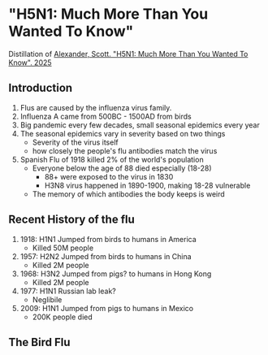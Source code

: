 # "H5N1: Much More Than You Wanted To Know"
Distillation of [Alexander, Scott. "H5N1: Much More Than You Wanted To Know". 2025](https://www.astralcodexten.com/p/h5n1-much-more-than-you-wanted-to)

## Introduction
1. Flus are caused by the influenza virus family.
2. Influenza A came from 500BC - 1500AD from birds
3. Big pandemic every few decades, small seasonal epidemics every year
4. The seasonal epidemics vary in severity based on two things
    - Severity of the virus itself
    - how closely the people's flu antibodies match the virus
5. Spanish Flu of 1918 killed 2% of the world's population
    - Everyone below the age of 88 died especially (18-28)
        - 88+ were exposed to the virus in 1830
        - H3N8 virus happened in 1890-1900, making 18-28 vulnerable
    - The memory of which antibodies the body keeps is weird
## Recent History of the flu
1. 1918: H1N1 Jumped from birds to humans in America
    - Killed 50M people 
2. 1957: H2N2 Jumped from birds to humans in China
    - Killed 2M people
3. 1968: H3N2 Jumped from pigs? to humans in Hong Kong
    - Killed 2M people
4. 1977: H1N1 Russian lab leak? 
    - Neglibile
5. 2009: H1N1 Jumped from pigs to humans in Mexico
    - 200K people died

## The Bird Flu